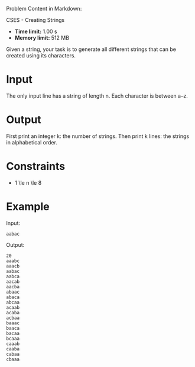 Problem Content in Markdown:


CSES \- Creating Strings




* **Time limit:** 1\.00 s
* **Memory limit:** 512 MB




Given a string, your task is to generate all different strings that can be created using its characters.


Input
=====


The only input line has a string of length n. Each character is between a–z.


Output
======


First print an integer k: the number of strings. Then print k lines: the strings in alphabetical order.


Constraints
===========


* 1 \\le n \\le 8


Example
=======


Input:



```
aabac

```

Output:



```
20
aaabc
aaacb
aabac
aabca
aacab
aacba
abaac
abaca
abcaa
acaab
acaba
acbaa
baaac
baaca
bacaa
bcaaa
caaab
caaba
cabaa
cbaaa

```
 
